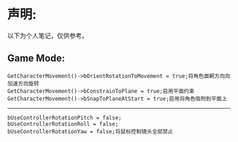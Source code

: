 声明:
=
以下为个人笔记，仅供参考。

Game Mode:
-
    GetCharacterMovement()->bOrientRotationToMovement = true;将角色面朝方向向加速方向旋转
    GetCharacterMovement()->bConstrainToPlane = true;启用平面约束
    GetCharacterMovement()->bSnapToPlaneAtStart = true;启用将角色吸附到平面上
--------------------------------------------------------------------------------------
    bUseControllerRotationPitch = false;
	bUseControllerRotationRoll = false;
	bUseControllerRotationYaw = false;将鼠标控制镜头全部禁止
